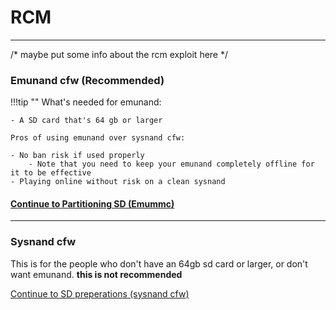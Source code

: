 # RCM

-----

/* maybe put some info about the rcm exploit here */

### Emunand cfw (Recommended)

!!!tip ""
	What's needed for emunand:

	- A SD card that's 64 gb or larger

	Pros of using emunand over sysnand cfw:

	- No ban risk if used properly
		- Note that you need to keep your emunand completely offline for it to be effective
	- Playing online without risk on a clean sysnand

#### [Continue to Partitioning SD (Emummc) <i class="fa fa-arrow-circle-right fa-lg"></i>](emummc/partitioning_sd.md)

-----

### Sysnand cfw

This is for the people who don't have an 64gb sd card or larger, or don't want emunand. **this is not recommended**

[Continue to SD preperations (sysnand cfw)](sysnand/sd_preparation.md)